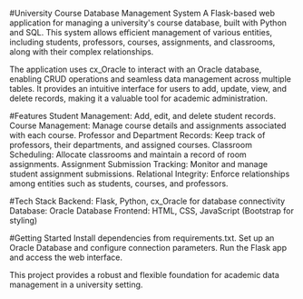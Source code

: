 #University Course Database Management System
A Flask-based web application for managing a university's course database, built with Python and SQL. This system allows efficient management of various entities, including students, professors, courses, assignments, and classrooms, along with their complex relationships.

The application uses cx_Oracle to interact with an Oracle database, enabling CRUD operations and seamless data management across multiple tables. It provides an intuitive interface for users to add, update, view, and delete records, making it a valuable tool for academic administration.

#Features
Student Management: Add, edit, and delete student records.
Course Management: Manage course details and assignments associated with each course.
Professor and Department Records: Keep track of professors, their departments, and assigned courses.
Classroom Scheduling: Allocate classrooms and maintain a record of room assignments.
Assignment Submission Tracking: Monitor and manage student assignment submissions.
Relational Integrity: Enforce relationships among entities such as students, courses, and professors.

#Tech Stack
Backend: Flask, Python, cx_Oracle for database connectivity
Database: Oracle Database
Frontend: HTML, CSS, JavaScript (Bootstrap for styling)

#Getting Started
Install dependencies from requirements.txt.
Set up an Oracle Database and configure connection parameters.
Run the Flask app and access the web interface.

This project provides a robust and flexible foundation for academic data management in a university setting.
